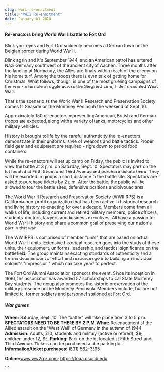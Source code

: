 ```yaml
---
slug: wwii-re-enactment
title: "WWII Re-enactment"
date: January 01 2020
---
```


 
<h4>Re-enactors bring World War II battle to Fort Ord</h4>
<p>
  Blink your eyes and Fort Ord suddenly becomes a German town on the Belgian
  border during World War II.
</p>
<p>
  Blink again and it's September 1944, and an American patrol has entered Nazi
  Germany southwest of the ancient city of Aachen. Three months after the
  landing at Normandy, the Allies are finally within reach of the enemy on his
  home turf. Among the troops there is even talk of getting home for Christmas.
  What follows, though, is one of the most grueling campaigns of the war - a
  terrible struggle across the Siegfried Line, Hitler's vaunted West Wall.
</p>
<p>
  That's the scenario as the World War II Research and Preservation Society
  comes to Seaside on the Monterey Peninsula the weekend of Sept. 10.
</p>
<p>
  Approximately 150 re-enactors representing American, British and German troops
  are expected, along with a variety of tanks, motorcycles and other military
  vehicles.
</p>
<p>
  History is brought to life by the careful authenticity the re-enactors
  demonstrate in their uniforms, style of weapons and battle tactics. Proper
  field gear and equipment are required - right down to period food containers.
</p>
<p>
  While the re-enactors will set up camp on Friday, the public is invited to
  view the battle at 3 p.m. on Saturday, Sept. 10. Spectators may park on the
  lot located at Fifth Street and Third Avenue and purchase tickets there. They
  will be escorted in groups a short distance to the battle site. Spectators are
  asked to purchase tickets by 2 p.m. After the battle, the public will be
  allowed to tour the battle sites, defensive positions and bivouac area.
</p>
<p>
  The World War II Research and Preservation Society (WWII RPS) is a California
  non-profit organization that has been active in historical research and living
  history re-enacting for over a decade. Members come from all walks of life,
  including current and retired military members, police officers, students,
  doctors, lawyers and business executives. All have a passion for World War II
  history and share a common goal of preserving our nation's part in that war.
</p>
<p>
  The WWIIRPS is comprised of member "units" that are based on actual World War
  II units. Extensive historical research goes into the study of these units,
  their equipment, uniforms, leadership, and tactical significance on the
  battlefield. The group maintains exacting standards of authenticity and a
  tremendous amount of effort and resources go into building an individual
  soldier's "impression," which can take years to perfect.
</p>
<p>
  The Fort Ord Alumni Association sponsors the event. Since its inception in
  1996, the association has awarded 57 scholarships to Cal State Monterey Bay
  students. The group also promotes the historic preservation of the military
  presence on the Monterey Peninsula. Members include, but are not limited to,
  former soldiers and personnel stationed at Fort Ord.
</p>
<h5>War games</h5>
<p>
  <strong>When:</strong> Saturday, Sept. 10. The "battle" will take place from 3
  to 5 p.m.
  <strong>SPECTATORS NEED TO BE THERE BY 2 P.M. What:</strong> Re-enactment of
  the Allied assault on the "West Wall" of Germany in the autumn of 1944
  <strong>Admission:</strong> Adults, $10; students and military (active or
  retired), $8; children under 12, $5. <strong>Parking:</strong> Park on the lot
  located at Fifth Street and Third Avenue. Tickets can be purchased at the
  parking lot <strong>Information/ticket purchases:</strong> (831) 582-3595
</p>
<p>
  <strong>Online:</strong><a href="https://www.ww2rps.com">www.ww2rps.com</a>;
  <a href="https://foaa.csumb.edu">https://foaa.csumb.edu</a>
</p>
```
